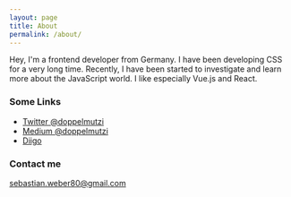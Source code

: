 ```yaml
---
layout: page
title: About
permalink: /about/
---
```


Hey, I'm a frontend developer from Germany. I have been developing CSS for a very long time. Recently, I have been started to investigate and learn more about the JavaScript world. I like especially Vue.js and React.

### Some Links

* [Twitter @doppelmutzi](https://twitter.com/doppelmutzi)
* [Medium @doppelmutzi](https://medium.com/@doppelmutzi)
* [Diigo](https://www.diigo.com/user/doppelmutzi)

### Contact me

[sebastian.weber80@gmail.com](mailto:sebastian.weber80@gmail.com)
